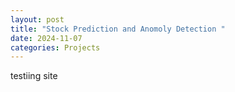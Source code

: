 ```yaml
---
layout: post
title: "Stock Prediction and Anomoly Detection "
date: 2024-11-07
categories: Projects
---
```


testiing site 

